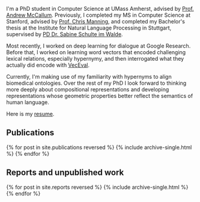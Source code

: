 I'm a PhD student in Computer Science at UMass Amherst, advised by [Prof. Andrew McCallum](https://people.cs.umass.edu/~mccallum/). Previously, I completed my MS in Computer Science at Stanford, advised by [Prof. Chris Manning](https://nlp.stanford.edu/~manning/), and completed my Bachelor's thesis at the Institute for Natural Language Processing in Stuttgart, supervised by [PD Dr. Sabine Schulte im Walde](http://www.schulteimwalde.de/).

Most recently, I worked on deep learning for dialogue at Google Research. Before
that, I worked on learning word vectors that encoded challenging lexical relations, especially hypernymy, and then interrogated what they actually did encode with [VecEval](http://www.veceval.com).
 
Currently, I'm making use of my familiarity with hypernyms to align biomedical ontologies. Over the rest of my PhD I look forward to thinking more deeply about compositional representations and developing representations whose geometric properties better reflect the semantics of human language.


Here is my [resume](http://nnkennard.github.io/files/Kennard_Resume_Nov2020.pdf).


<h2> Publications </h2>
{% for post in site.publications reversed %}
  {% include archive-single.html %}
{% endfor %}
<h2> Reports and unpublished work </h2>
{% for post in site.reports reversed %}
  {% include archive-single.html %}
{% endfor %}
 
